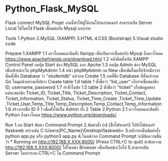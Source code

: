 # Python_Flask_MySQL
Flask connect MySQL
Projet
    งานนี้ทำให้ผู้ใช้งานโปรแกรมเมอร์ สามารถเปิด Server Local ได้โดยใช้ Flask เชื่อมต่อกับ Mysql แบบง่าย

Tools
    1.Python 
    2.MySQL (XAMPP)
    3.HTML
    4.CSS (Bootstrap)
    5.Visual studio code

Prepare
    1.XAMPP
        1.1 ดาวโหลดและติดตั้ง Xampp เพื่อเปิดการเชื่อต่อกับ Mysql ลิ้งดาวโหลด https://www.apachefriends.org/download.html
        1.2 หลังติดตั้งเปิด XAMPP Control Panel กดปุ่ม Start ช่อง MySQL และ Apche
        1.3 กดปุ่ม Admin ช่อง MySQL เพื่อเข้าหน้าเว็บ phpMyAdmin
        1.4 หน้า phpMyAdmin กด New เพื่อเพิ่มในแท็ปซ้ายมือจากนั้นตั้งชื่อ Database ว่า "studentdb" แล้วกด Create
        1.5 กดที่ชื่อ Database ที่ตั้งแล้วกด Go ในมุมซ้ายล่างแท็ปขวา Create table 
        1.6 table 1 ตั้งชื่อว่า "list_user" เก็บรายชื่อสมาชิก ID, username, password
        1.7 ทำซ้ำในข้อ 1.5 table 2 ตั้งชื่อว่า "ticket" เก็บข้อมูลของแต่ละสมาชิก Ticket_ID, Ticket_Title, Ticket_Description, Ticket_Contact, Ticket_Information, Ticket_Status, Ticket_Time_Create ,Ticket_Time_Update ,Ticket_User,Temp_Title,Temp_Description,Temp_Contact,Temp_Information
        1.8 สร้างรายชื่อ ID ที่ 1 เพื่อตั้งให้เป็น Admin ทั้ง 2 Table
    2.Python
        2.1 ดาวโหลดและติดตั้ง Python ลิ้งดาวโหลด https://www.python.org/downloads/
    
Run
    1.กด Start พิมหา Command Prompt 
    2.พิมคำสั่ง cd {ชื่อโฟรเดอร์} ไปยังโฟลเดอร์ flaskweb อย่างเช่น C:\Users\{PC_Name}\Desktop\flaskweb>
    3.หลังจากนั้นพิมคำสั่ง python app.py หรือ python3 app.py
    4.ในหน้าจอ Command Prompt จะมีข้อความขึ้นว่า 
        * Running on http://192.168.X.XXX:8000/ (Press CTRL+C to quit)
      นำข้อความ http://192.168.X.XXX:8000/ ใส่ในหน้า Browser เพื่อเปิดหน้าเว็บได้
    5.สามารถปิด Server โดยการกด CTRL+C ใน Command Prompt
     
